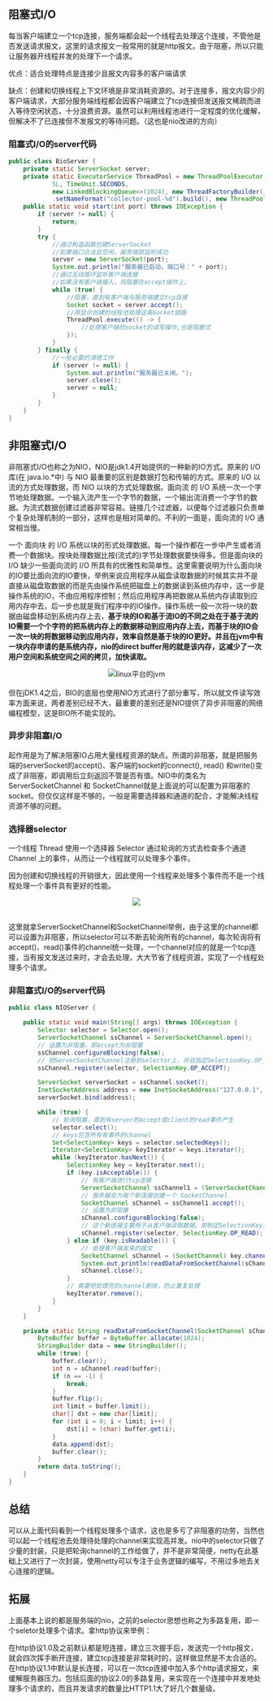 ## 阻塞式I/O
每当客户端建立一个tcp连接，服务端都会起一个线程去处理这个连接，不管他是否发送请求报文，这里的请求报文一般常用的就是http报文。由于阻塞，所以只能让服务器开线程并发的处理下一个请求。

优点：适合处理特点是连接少且报文内容多的客户端请求

缺点：创建和切换线程上下文环境是非常消耗资源的。对于连接多，报文内容少的客户端请求，大部分服务端线程都会因客户端建立了tcp连接但发送报文稀疏而进入等待空闲状态，十分浪费资源。虽然可以利用线程池进行一定程度的优化缓解，但解决不了已连接但不发报文的等待问题。（这也是nio改进的方向）
### 阻塞式I/O的server代码
```java
public class BioServer {
    private static ServerSocket server;
    private static ExecutorService ThreadPool = new ThreadPoolExecutor(10, 100,
            5L, TimeUnit.SECONDS,
            new LinkedBlockingQueue<>(1024), new ThreadFactoryBuilder()
            .setNameFormat("collector-pool-%d").build(), new ThreadPoolExecutor.AbortPolicy());
    public static void start(int port) throws IOException {
        if (server != null) {
            return;
        }
        try {
            //通过构造函数创建ServerSocket
            //如果端口合法且空闲，服务端就监听成功
            server = new ServerSocket(port);
            System.out.println("服务器已启动，端口号：" + port);
            //通过无线循环监听客户端连接
            //如果没有客户端接入，将阻塞在accept操作上。
            while (true) {
                //阻塞，直到有客户端与服务端建立tcp连接
                Socket socket = server.accept();
                //用显示创建的线程池处理这条Socket链路
                ThreadPool.execute(() -> {
                    //处理客户端的socket的读写操作,也是阻塞式
                });
            }
        } finally {
            //一些必要的清理工作
            if (server != null) {
                System.out.println("服务器已关闭。");
                server.close();
                server = null;
            }
        }
    }
}
```
## 非阻塞式I/O
非阻塞式I/O也称之为NIO，NIO是jdk1.4开始提供的一种新的IO方式。原来的 I/O 库(在 java.io.*中) 与 NIO 最重要的区别是数据打包和传输的方式。原来的 I/O 以流的方式处理数据，而 NIO 以块的方式处理数据。面向流 的 I/O 系统一次一个字节地处理数据。一个输入流产生一个字节的数据，一个输出流消费一个字节的数据。为流式数据创建过滤器非常容易。链接几个过滤器，以便每个过滤器只负责单个复杂处理机制的一部分，这样也是相对简单的。不利的一面是，面向流的 I/O 通常相当慢。 

一个 面向块 的 I/O 系统以块的形式处理数据。每一个操作都在一步中产生或者消费一个数据块。按块处理数据比按(流式的)字节处理数据要快得多。但是面向块的 I/O 缺少一些面向流的 I/O 所具有的优雅性和简单性。这里需要说明为什么面向块的IO要比面向流的IO要快，举例来说应用程序从磁盘读取数据的时候其实并不是直接从磁盘取数据的而是先由操作系统把磁盘上的数据读到系统内存中，这一步是操作系统的IO，不由应用程序控制；然后应用程序再把数据从系统内存读取到应用内存中去，后一步也就是我们程序中的IO操作。操作系统一般一次将一块的数据由磁盘移动到系统内存上去，**基于块的IO和基于流IO的不同之处在于基于流的IO需要一个个字符的把系统内存上的数据移动到应用内存上去，而基于块的IO会一次一块的将数据移动到应用内存，效率自然是基于块的IO更好。并且在jvm中有一块内存申请的是系统内存，nio的direct buffer用的就是该内存，这减少了一次用户空间和系统空间之间的拷贝，加快读取。**
<div align="center"> <img src="../pics//JVM.png"/>linux平台的jvm </div><br>
但在jDK1.4之后，BIO的底层也使用NIO方式进行了部分重写，所以就文件读写效率方面来说，两者差别已经不大，最重要的差别还是NIO提供了异步非阻塞的网络编程模型，这是BIO所不能实现的。

### 异步非阻塞I/O
起作用是为了解决阻塞IO占用大量线程资源的缺点。所谓的非阻塞，就是把服务端的serverSocket的accept()、客户端的socket的connect(), read() 和write()变成了非阻塞，即调用后立刻返回不管是否有值。NIO中的类名为ServerSocketChannel 和 SocketChannel就是上面说的可以配置为非阻塞的socket。但仅仅这样是不够的，一般是需要选择器和通道的配合，才能解决线程资源不够的问题。

### 选择器selector
一个线程 Thread 使用一个选择器 Selector 通过轮询的方式去检查多个通道 Channel 上的事件，从而让一个线程就可以处理多个事件。

因为创建和切换线程的开销很大，因此使用一个线程来处理多个事件而不是一个线程处理一个事件具有更好的性能。

<div align="center"> <img src="../pics//selector.png"/> </div><br>

这里就拿ServerSocketChannel和SocketChannel举例，由于这里的channel都可以设置为非阻塞，所以selector可以不断去轮询所有的channel，每次轮询将有accept()、read()事件的channel统一处理，一个channel对应的就是一个tcp连接，当有报文发送过来时，才会去处理，大大节省了线程资源，实现了一个线程处理多个请求。
### 非阻塞式I/O的server代码
```java
public class NIOServer {

    public static void main(String[] args) throws IOException {
        Selector selector = Selector.open();
        ServerSocketChannel ssChannel = ServerSocketChannel.open();
        // 设置为非阻塞，即accept为非阻塞
        ssChannel.configureBlocking(false);
        // 把ServerSocketChannel注册到selector上，并且指定SelectionKey.OP_ACCEPT，表示只接受连接,不处理数据。
        ssChannel.register(selector, SelectionKey.OP_ACCEPT);

        ServerSocket serverSocket = ssChannel.socket();
        InetSocketAddress address = new InetSocketAddress("127.0.0.1", 8888);
        serverSocket.bind(address);

        while (true) {
            // 轮询阻塞，直到有server的accept或client的read事件产生
            selector.select();
            // keys包含所有有事件的channel
            Set<SelectionKey> keys = selector.selectedKeys();
            Iterator<SelectionKey> keyIterator = keys.iterator();
            while (keyIterator.hasNext()) {
                SelectionKey key = keyIterator.next();
                if (key.isAcceptable()) {
                    // 有客户端进行tcp连接
                    ServerSocketChannel ssChannel1 = (ServerSocketChannel) key.channel();
                    // 服务器会为每个新连接创建一个 SocketChannel
                    SocketChannel sChannel = ssChannel1.accept();
                    // 设置为非阻塞
                    sChannel.configureBlocking(false);
                    // 这个新连接主要用于从客户端读取数据，即制定SelectionKey.OP_READ
                    sChannel.register(selector, SelectionKey.OP_READ);
                } else if (key.isReadable()) {
                    // 处理客户端发来的报文
                    SocketChannel sChannel = (SocketChannel) key.channel();
                    System.out.println(readDataFromSocketChannel(sChannel));
                    sChannel.close();
                }
                // 需要把处理完的channel删除，防止重复处理
                keyIterator.remove();
            }
        }
    }

    private static String readDataFromSocketChannel(SocketChannel sChannel) throws IOException {
        ByteBuffer buffer = ByteBuffer.allocate(1024);
        StringBuilder data = new StringBuilder();
        while (true) {
            buffer.clear();
            int n = sChannel.read(buffer);
            if (n == -1) {
                break;
            }
            buffer.flip();
            int limit = buffer.limit();
            char[] dst = new char[limit];
            for (int i = 0; i < limit; i++) {
                dst[i] = (char) buffer.get(i);
            }
            data.append(dst);
            buffer.clear();
        }
        return data.toString();
    }
}
```
## 总结
可以从上面代码看到一个线程处理多个请求，这也是多亏了非阻塞的功劳，当然也可以起一个线程池去处理待处理的channel来实现高并发。nio中的selector只做了少量的封装，只是把轮询channel的工作给做了，并不是非常简便，netty在此基础上又进行了一次封装，使用netty可以专注于业务逻辑的编写，不用过多地去关心连接的逻辑。
## 拓展
上面基本上说的都是服务端的nio，之前的selector思想也称之为多路复用，即一个seletor处理多个请求。拿http协议来举例：

在http协议1.0及之前默认都是短连接，建立三次握手后，发送完一个http报文，就会四次挥手断开连接，建立tcp连接是非常耗时的，这样做显然是不太合适的。在http协议1.1中默认是长连接，可以在一次tcp连接中加入多个http请求报文，来缓解服务器压力。包括后面的协议2.0的多路复用，来实现在一个连接中并发地处理多个请求的，而且并发请求的数量比HTTP1.1大了好几个数量级。

